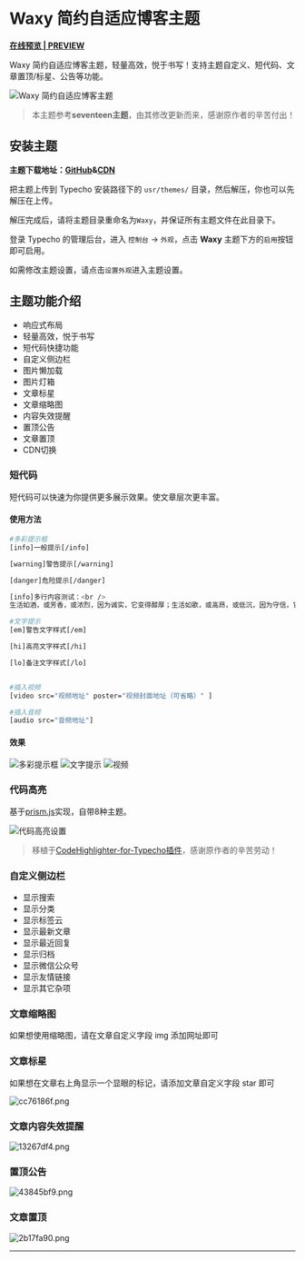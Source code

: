 # Waxy 简约自适应博客主题

**[在线预览 | PREVIEW ](https://www.idzd.top)**

Waxy 简约自适应博客主题，轻量高效，悦于书写！支持主题自定义、短代码、文章置顶/标星、公告等功能。

![Waxy 简约自适应博客主题](https://github.com/dingzd1995/typecho-theme-waxy/blob/master/screenshot.png)

>本主题参考**seventeen主题**，由其修改更新而来，感谢原作者的辛苦付出！

## 安装主题

**主题下载地址：[GitHub](https://github.com/dingzd1995/typecho-theme-waxy)&[CDN](https://pic.idzd.top/)**

把主题上传到 Typecho 安装路径下的 `usr/themes/` 目录，然后解压，你也可以先解压在上传。

解压完成后，请将主题目录重命名为`Waxy`，并保证所有主题文件在此目录下。

登录 Typecho 的管理后台，进入 `控制台` -> `外观`，点击 **Waxy** 主题下方的`启用`按钮即可启用。

如需修改主题设置，请点击`设置外观`进入主题设置。

## 主题功能介绍

- 响应式布局
- 轻量高效，悦于书写
- 短代码快捷功能
- 自定义侧边栏
- 图片懒加载
- 图片灯箱
- 文章标星
- 文章缩略图
- 内容失效提醒
- 置顶公告
- 文章置顶
- CDN切换


### 短代码

短代码可以快速为你提供更多展示效果。使文章层次更丰富。

#### 使用方法

```bash
#多彩提示框
[info]一般提示[/info]

[warning]警告提示[/warning]

[danger]危险提示[/danger]

[info]多行内容测试：<br />
生活如酒，或芳香，或浓烈，因为诚实，它变得醇厚；生活如歌，或高昂，或低沉，因为守信，它变得悦耳； 生活如画，或明丽，或素雅，因为诚信，它变得美丽。[/info]

#文字提示
[em]警告文字样式[/em]

[hi]高亮文字样式[/hi]

[lo]备注文字样式[/lo]


#插入视频
[video src="视频地址" poster="视频封面地址（可省略）" ]

#插入音频
[audio src="音频地址"]
```



#### 效果

![多彩提示框](https://github.com/dingzd1995/dingzd1995.github.io/blob/master/img/page_img/typecho-theme-waxy/21894651.png )
![文字提示](https://github.com/dingzd1995/dingzd1995.github.io/blob/master/img/page_img/typecho-theme-waxy/0d30a994.png )
![视频](https://github.com/dingzd1995/dingzd1995.github.io/blob/master/img/page_img/typecho-theme-waxy/e1ef9808.png )


### 代码高亮

基于[prism.js](https://prismjs.com/download.html#themes=prism-okaidia&languages=markup+css+clike+javascript+apacheconf+c+csharp+bash+cpp+aspnet+coffeescript+markup-templating+git+less+java+php+javadoclike+markdown+json+nginx+sql+python+javadoc+smarty&plugins=line-numbers+toolbar+normalize-whitespace+show-language+copy-to-clipboard+match-braces)实现，自带8种主题。

![代码高亮设置](https://github.com/dingzd1995/dingzd1995.github.io/blob/master/img/page_img/typecho-theme-waxy/06dc523e.png )

>移植于[CodeHighlighter-for-Typecho插件](https://github.com/Copterfly/CodeHighlighter-for-Typecho)，感谢原作者的辛苦劳动！

### 自定义侧边栏

- 显示搜索
- 显示分类
- 显示标签云
- 显示最新文章
- 显示最近回复
- 显示归档
- 显示微信公众号
- 显示友情链接
- 显示其它杂项

### 文章缩略图

如果想使用缩略图，请在文章自定义字段 img 添加网址即可

### 文章标星

如果想在文章右上角显示一个显眼的标记，请添加文章自定义字段 star 即可

![cc76186f.png](https://github.com/dingzd1995/dingzd1995.github.io/blob/master/img/page_img/typecho-theme-waxy/cc76186f.png )

### 文章内容失效提醒

![13267df4.png](https://github.com/dingzd1995/dingzd1995.github.io/blob/master/img/page_img/typecho-theme-waxy/13267df4.png )

### 置顶公告

![43845bf9.png](https://github.com/dingzd1995/dingzd1995.github.io/blob/master/img/page_img/typecho-theme-waxy/43845bf9.png )


### 文章置顶

![2b17fa90.png](https://github.com/dingzd1995/dingzd1995.github.io/blob/master/img/page_img/typecho-theme-waxy/2b17fa90.png )

--------------

